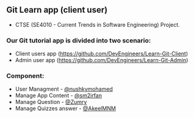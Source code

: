 ## Git Learn app (client user)
 - CTSE (SE4010 - Current Trends in Software Engineering) Project.
  
 ### Our Git tutorial app is divided into two scenario: 
 - Client users app (https://github.com/DevEngineers/Learn-Git-Client)
 - Admin user app (https://github.com/DevEngineers/Learn-Git-Admin)

### Component:
- User Managment - [@nushkymohamed](https://github.com/nushkymohamed)
- Manage App Content - [@sm2irfan](https://github.com/sm2irfan)
- Manage Question - [@Zumry](https://github.com/Zumry)
- Manage Quizzes answer - [@AkeelMNM](https://github.com/AkeelMNM)



